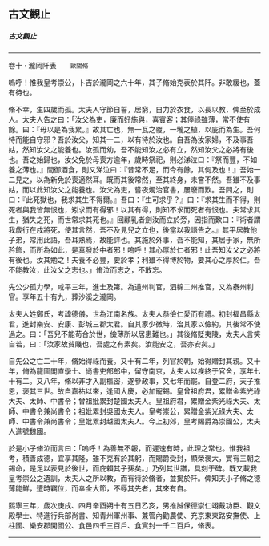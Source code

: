 

## 古文觀止

##### 古文觀止

* * *

卷十 ‧ 瀧岡阡表　　`歐陽脩`

嗚呼！惟我皇考崇公，卜吉於瀧岡之六十年，其子脩始克表於其阡。非敢緩也，蓋有待也。

脩不幸，生四歲而孤。太夫人守節自誓，居窮，自力於衣食，以長以教，俾至於成人。太夫人告之曰：「汝父為吏，廉而好施與，喜賓客；其俸祿雖薄，常不使有餘。曰：『毋以是為我累。』故其亡也，無一瓦之覆，一壠之植，以庇而為生。吾何恃而能自守邪？吾於汝父，知其一二，以有待於汝也。自吾為汝家婦，不及事吾姑，然知汝父之能養也。汝孤而幼，吾不能知汝之必有立，然知汝父之必將有後也。吾之始歸也，汝父免於母喪方逾年，歲時祭祀，則必涕泣曰：『祭而豐，不如養之薄也。』間御酒食，則又涕泣曰：『昔常不足，而今有餘，其何及也！』吾始一二見之，以為新免於喪適然耳。既而其後常然，至其終身，未嘗不然。吾雖不及事姑，而以此知汝父之能養也。汝父為吏，嘗夜燭治官書，屢廢而歎。吾問之，則曰：『此死獄也，我求其生不得爾。』吾曰：『生可求乎？』曰：『求其生而不得，則死者與我皆無恨也，矧求而有得邪！以其有得，則知不求而死者有恨也。夫常求其生，猶失之死，而世常求其死也。』回顧乳者劍汝而立於旁，因指而歎曰：『術者謂我歲行在戍將死，使其言然，吾不及見兒之立也，後當以我語告之。』其平居教他子弟，常用此語，吾耳熟焉，故能詳也。其施於外事，吾不能知，其居于家，無所矜飾，而所為如此，是真發於中者邪！嗚呼！其心厚於仁者邪！此吾知汝父之必將有後也。汝其勉之！夫養不必豐，要於孝；利雖不得博於物，要其心之厚於仁。吾不能教汝，此汝父之志也。」脩泣而志之，不敢忘。

先公少孤力學，咸平三年，進士及第。為道州判官，泗綿二州推官，又為泰州判官。享年五十有九，葬沙溪之瀧岡。

太夫人姓鄭氏，考諱德儀，世為江南名族。太夫人恭儉仁愛而有禮。初封福昌縣太君，進封樂安、安康、彭城三郡太君。自其家少微時，治其家以儉約，其後常不使過之。曰：「吾兒不能苟合於世，儉薄所以居患難也。」其後脩貶夷陵，太夫人言笑自若，曰：「汝家故貧賤也，吾處之有素矣。汝能安之，吾亦安矣。」

自先公之亡二十年，脩始得祿而養。又十有二年，列官於朝，始得贈封其親。又十年，脩為龍圖閣直學士、尚書吏部郎中，留守南京，太夫人以疾終于官舍，享年七十有二。又八年，脩以非才入副樞密，遂參政事，又七年而罷。自登二府，天子推恩，褒其三世。故自嘉祐以來，逢國大慶，必加寵錫。皇曾祖府君，累贈金紫光祿大夫、太師、中書令；曾祖妣累封楚國太夫人。皇祖府君，累贈金紫光祿大夫、太師、中書令兼尚書令；祖妣累封吳國太夫人。皇考崇公，累贈金紫光祿大夫、太師、中書令兼尚書令；皇妣累封越國太夫人。今上初郊，皇考賜爵為崇國公，太夫人進號魏國。

於是小子脩泣而言曰：「嗚呼！為善無不報，而遲速有時，此理之常也。惟我祖考，積善成德，宜享其隆，雖不克有於其躬，而賜爵受封，顯榮褒大，實有三朝之錫命，是足以表見於後世，而庇賴其子孫矣。」乃列其世譜，具刻于碑。既又載我皇考崇公之遺訓，太夫人之所以教，而有待於脩者，並揭於阡。俾知夫小子脩之德薄能鮮，遭時竊位，而幸全大節，不辱其先者，其來有自。

熙寧三年，歲次庚戌、四月辛酉朔十有五日乙亥，男推誠保德崇仁翊戴功臣、觀文殿學士、特進行兵部尚書、知青州軍州事、兼管內勸農使、充京東東路安撫使、上柱國、樂安郡開國公、食邑四千三百戶、食實封一千二百戶，脩表。

* * *

